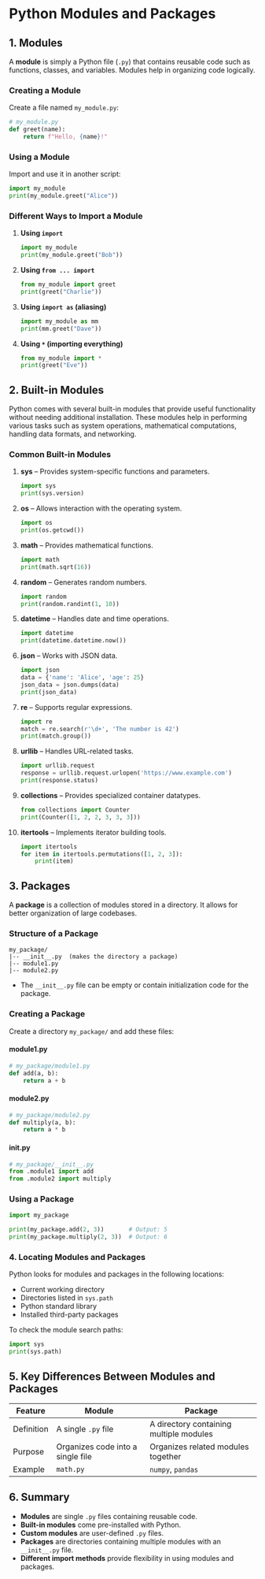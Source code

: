 # Python Modules and Packages

## **1. Modules**
A **module** is simply a Python file (`.py`) that contains reusable code such as functions, classes, and variables. Modules help in organizing code logically.

### **Creating a Module**
Create a file named `my_module.py`:
```python
# my_module.py
def greet(name):
    return f"Hello, {name}!"
```

### **Using a Module**
Import and use it in another script:
```python
import my_module
print(my_module.greet("Alice"))
```

### **Different Ways to Import a Module**
1. **Using `import`**
   ```python
   import my_module
   print(my_module.greet("Bob"))
   ```
2. **Using `from ... import`**
   ```python
   from my_module import greet
   print(greet("Charlie"))
   ```
3. **Using `import as` (aliasing)**
   ```python
   import my_module as mm
   print(mm.greet("Dave"))
   ```
4. **Using `*` (importing everything)**
   ```python
   from my_module import *
   print(greet("Eve"))
   ```

## **2. Built-in Modules**
Python comes with several built-in modules that provide useful functionality without needing additional installation. These modules help in performing various tasks such as system operations, mathematical computations, handling data formats, and networking.

### **Common Built-in Modules**
1. **sys** – Provides system-specific functions and parameters.
   ```python
   import sys
   print(sys.version)
   ```

2. **os** – Allows interaction with the operating system.
   ```python
   import os
   print(os.getcwd())
   ```

3. **math** – Provides mathematical functions.
   ```python
   import math
   print(math.sqrt(16))
   ```

4. **random** – Generates random numbers.
   ```python
   import random
   print(random.randint(1, 10))
   ```

5. **datetime** – Handles date and time operations.
   ```python
   import datetime
   print(datetime.datetime.now())
   ```

6. **json** – Works with JSON data.
   ```python
   import json
   data = {'name': 'Alice', 'age': 25}
   json_data = json.dumps(data)
   print(json_data)
   ```

7. **re** – Supports regular expressions.
   ```python
   import re
   match = re.search(r'\d+', 'The number is 42')
   print(match.group())
   ```

8. **urllib** – Handles URL-related tasks.
   ```python
   import urllib.request
   response = urllib.request.urlopen('https://www.example.com')
   print(response.status)
   ```

9. **collections** – Provides specialized container datatypes.
   ```python
   from collections import Counter
   print(Counter([1, 2, 2, 3, 3, 3]))
   ```

10. **itertools** – Implements iterator building tools.
    ```python
    import itertools
    for item in itertools.permutations([1, 2, 3]):
        print(item)
    ```

## **3. Packages**
A **package** is a collection of modules stored in a directory. It allows for better organization of large codebases.

### **Structure of a Package**
```
my_package/
|-- __init__.py  (makes the directory a package)
|-- module1.py
|-- module2.py
```
- The `__init__.py` file can be empty or contain initialization code for the package.

### **Creating a Package**
Create a directory `my_package/` and add these files:

#### **module1.py**
```python
# my_package/module1.py
def add(a, b):
    return a + b
```

#### **module2.py**
```python
# my_package/module2.py
def multiply(a, b):
    return a * b
```

#### **__init__.py**
```python
# my_package/__init__.py
from .module1 import add
from .module2 import multiply
```

### **Using a Package**
```python
import my_package

print(my_package.add(2, 3))       # Output: 5
print(my_package.multiply(2, 3))  # Output: 6
```

### **4. Locating Modules and Packages**
Python looks for modules and packages in the following locations:
- Current working directory
- Directories listed in `sys.path`
- Python standard library
- Installed third-party packages

To check the module search paths:
```python
import sys
print(sys.path)
```

## **5. Key Differences Between Modules and Packages**
| Feature    | Module | Package |
|------------|--------|---------|
| Definition | A single `.py` file | A directory containing multiple modules |
| Purpose | Organizes code into a single file | Organizes related modules together |
| Example | `math.py` | `numpy`, `pandas` |

## **6. Summary**
- **Modules** are single `.py` files containing reusable code.
- **Built-in modules** come pre-installed with Python.
- **Custom modules** are user-defined `.py` files.
- **Packages** are directories containing multiple modules with an `__init__.py` file.
- **Different import methods** provide flexibility in using modules and packages.
